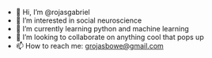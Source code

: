- 👋 Hi, I’m @rojasgabriel
- 👀 I’m interested in social neuroscience
- 🌱 I’m currently learning python and machine learning
- 💞️ I’m looking to collaborate on anything cool that pops up
- 📫 How to reach me: grojasbowe@gmail.com

<!---
rojasgabriel/rojasgabriel is a ✨ special ✨ repository because its `README.md` (this file) appears on your GitHub profile.
You can click the Preview link to take a look at your changes.
--->
